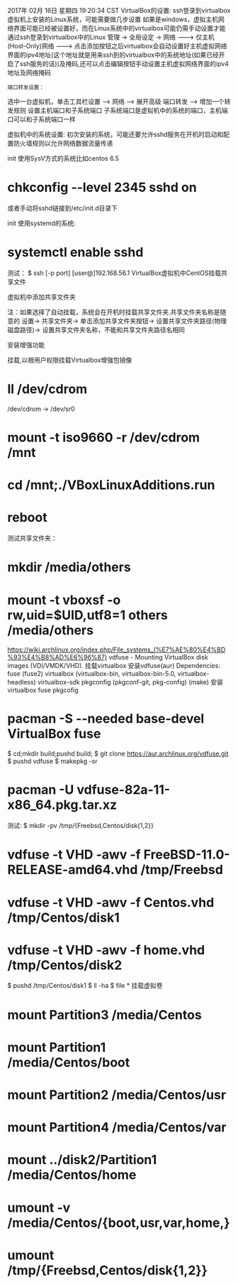 2017年 02月 16日 星期四 19:20:34 CST
VirtualBox的设置:
ssh登录到virtualbox虚拟机上安装的Linux系统，可能需要做几步设置
如果是windows，虚拟主机网络界面可能已经被设置好，而在Linux系统中的virtualbox可能仍需手动设置才能通过ssh登录到virtualbox中的Linux
管理 -> 全局设定 -> 网络
  ---> 仅主机(Host-Only)网络
  ---> 点击添加按钮之后virtualbox会自动设置好主机虚拟网络界面的ipv4地址(这个地址就是用来ssh到的virtualbox中的系统地址(如果已经开启了ssh服务的话))及掩码,还可以点击编辑按钮手动设置主机虚拟网络界面的ipv4地址及网络掩码

	端口转发设置：
选中一台虚拟机，单击工具栏设置
--> 网络 --> 展开高级
端口转发 --> 增加一个转发规则
设置主机端口和子系统端口
子系统端口是虚拟机中的系统的端口，主机端口可以和子系统端口一样

虚拟机中的系统设置:
初次安装的系统，可能还要允许sshd服务在开机时启动和配置防火墙规则以允许网络数据流量传递

init 使用SysV方式的系统比如centos 6.5
# chkconfig --level 2345 sshd on
或者手动将sshd链接到/etc/init.d目录下

init 使用systemd的系统:
# systemctl enable sshd

测试：
	$ ssh [-p port] [user@]192.168.56.1
VirtualBox虚拟机中CentOS挂载共享文件

虚拟机中添加共享文件夹

注：如果选择了自动挂载，系统会在开机时挂载共享文件夹.共享文件夹名称是随意的
设置-> 共享文件夹-> 单击添加共享文件夹按钮->  设置共享文件夹路径(物理磁盘路径)-> 设置共享文件夹名称，不能和共享文件夹路径名相同 

安装增强功能

挂载,以根用户权限挂载Virtualbox增强包镜像
# ll /dev/cdrom 
/dev/cdrom -> /dev/sr0
# mount -t iso9660 -r /dev/cdrom /mnt
# cd /mnt;./VBoxLinuxAdditions.run
# reboot

测试共享文件夹：
# mkdir /media/others
# mount -t vboxsf -o rw,uid=$UID,utf8=1 others /media/others


https://wiki.archlinux.org/index.php/File_systems_(%E7%AE%80%E4%BD%93%E4%B8%AD%E6%96%87)
vdfuse - Mounting VirtualBox disk images (VDI/VMDK/VHD).
挂载virtualbox
安装vdfuse(aur)
Dependencies:
fuse (fuse2)
virtualbox (virtualbox-bin, virtualbox-bin-5.0, virtualbox-headless)
virtualbox-sdk
pkgconfig (pkgconf-git, pkg-config) (make)
安装virtualbox fuse pkgcofig
# pacman -S --needed base-devel VirtualBox fuse

$ cd;mkdir build;pushd build;
$ git clone https://aur.archlinux.org/vdfuse.git
$ pushd vdfuse
$ makepkg -sr 
# pacman -U vdfuse-82a-11-x86_64.pkg.tar.xz

测试:
$ mkdir -pv /tmp/{Freebsd,Centos/disk{1,2}}
# vdfuse -t VHD -awv -f FreeBSD-11.0-RELEASE-amd64.vhd /tmp/Freebsd
# vdfuse -t VHD -awv -f Centos.vhd /tmp/Centos/disk1
# vdfuse -t VHD -awv -f home.vhd /tmp/Centos/disk2

$ pushd /tmp/Centos/disk1
$ ll -ha
$ file *
挂载虚拟卷
# mount Partition3 /media/Centos
# mount Partition1 /media/Centos/boot
# mount Partition2 /media/Centos/usr
# mount Partition4 /media/Centos/var
# mount ../disk2/Partition1 /media/Centos/home

# umount -v /media/Centos/{boot,usr,var,home,}

# umount /tmp/{Freebsd,Centos/disk{1,2}}

